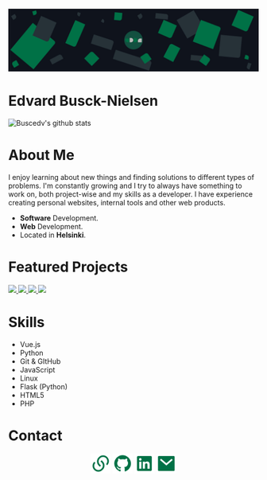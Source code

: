 ![Edvard Busck-Nielsen](https://github.com/Buscedv/Buscedv/blob/master/bgfinal.jpg?raw=true "Edvard Busck-Nielsen")

# Edvard Busck-Nielsen

![Buscedv's github stats](https://github-stats.vercel.app/api?username=buscedv&title_color=0d7147&icon_color=0d7147&text_color=273238)



# About Me
I enjoy learning about new things and finding solutions to different types of problems. I'm constantly growing and I try to always have something to work on, both project-wise and my skills as a developer. I have experience creating personal websites, internal tools and other web products.

- **Software** Development.
- **Web** Development.
- Located in **Helsinki**.

# Featured Projects
<a href="https://github.com/Buscedv/Ask" align="left">
  <img src="https://github-stats.vercel.app/api/pin/?username=buscedv&repo=Ask" />
</a>
<a href="https://github.com/Buscedv/Docual" align="left">
  <img src="https://github-stats.vercel.app/api/pin/?username=buscedv&repo=Docual" />
</a>
<a href="https://github.com/Buscedv/Boilercrate" align="left">
  <img src="https://github-stats.vercel.app/api/pin/?username=buscedv&repo=Boilercrate" />
</a>
<a href="https://github.com/Buscedv/abnormal-expressions" align="left">
  <img src="https://github-stats.vercel.app/api/pin/?username=buscedv&repo=Abnormal-Expressions" />
</a>

# Skills
- Vue.js
- Python
- Git & GItHub
- JavaScript
- Linux
- Flask (Python)
- HTML5
- PHP

# Contact
<center>
    <a href="https://edvard.dev" target="_blank"><img src="/svg/links.svg" height="40" alt="Portfolio"></a>
    <a href="https://github.com/Buscedv" target="_blank"><img src="/svg/github.svg" height="40" alt="GitHub"></a>
    <a href="https://linkedin.com/in/edvard-busck-nielsen" target="_blank"><img src="/svg/linkedin.svg" height="40" alt="LinkedIn"></a>
    <a href="mailto:me@edvard.dev"><img src="/svg/mail.svg" height="40" alt="me@edvard.dev"></a>
</center>
